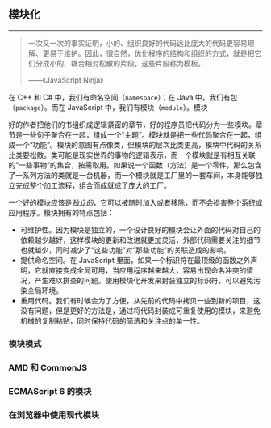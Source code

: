 ## 模块化

---

> 一次又一次的事实证明，小的、组织良好的代码远比庞大的代码更容易理解、更易于维护。因此，很自然，优化程序的结构和组织的方式，就是把它们分成小的、耦合相对松散的片段，这些片段称为模板。
>
> ——《JavaScript Ninja》



在 C++ 和 C# 中，我们有命名空间（`namespace`）；在 Java 中，我们有包（`package`）。而在 JavaScript 中，我们有模块（`module`）。模块

好的作者把他们的书组织成逻辑紧密的章节，好的程序员把代码分为一些模块。章节是一些句子聚合在一起，组成一个“主题”。模块就是把一些代码聚合在一起，组成一个“功能”。模块的意图有点像类，但模块的层次比类更高，模块中代码的关系比类要松散。类可能是现实世界的事物的逻辑表示，而一个模块就是有相互关联的“一些事物”的集合，按需取用。如果说一个函数（方法）是一个零件，那么包含了一系列方法的类就是一台机器，而一个模块就是工厂里的一套车间，本身能够独立完成整个加工流程，组合而成就成了庞大的工厂。

一个好的模块应该是*独立的*，它可以被随时加入或者移除，而不会损害整个系统或应用程序。模块拥有的特点包括：

- 可维护性。因为模块是独立的，一个设计良好的模块会让外面的代码对自己的依赖越少越好，这样模块的更新和改进就更加灵活，外部代码需要关注的细节也就越少，同时减少了“这些功能”对“那些功能”的关联造成的影响。
- 提供命名空间。在 JavaScript 里面，如果一个标识符在最顶级的函数之外声明，它就直接变成全局可用，当应用程序越来越大，容易出现命名冲突的情况，产生难以排查的问题。使用模块化开发来封装独立的标识符，可以避免污染全局环境。
- 重用代码。我们有时候会为了方便，从先前的代码中拷贝一些到新的项目，这没有问题，但是更好的方法是，通过将代码封装成可重复使用的模块，来避免机械的复制粘贴，同时保持代码的简洁和关注点的单一性。



### 模块模式







### AMD 和 CommonJS







### ECMAScript 6 的模块







### 在浏览器中使用现代模块







